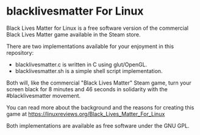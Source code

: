 # blacklivesmatter For Linux
Black Lives Matter for Linux is a free software version of the commercial Black Lives Matter game available in the Steam store. 

There are two implementations available for your enjoyment in this repository:

* blacklivesmatter.c is written in C using glut/OpenGL.
* blacklivesmatter.sh is a simple shell script implementation.

Both will, like the commercial "Black Lives Matter" Steam game, turn your screen black for 8 minutes and 46 seconds in solidarity with the #blacklivesmatter movement.

You can read more about the background and the reasons for creating this game at https://linuxreviews.org/Black_Lives_Matter_For_Linux

Both implementations are available as free software under the GNU GPL.
